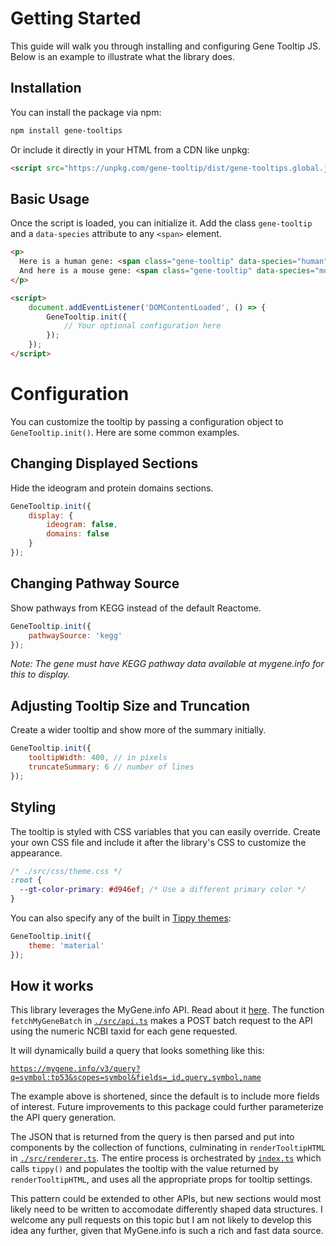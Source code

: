 # Getting Started

This guide will walk you through installing and configuring Gene Tooltip JS. Below is an example to illustrate what the library does.

<GeneDemoConfigurable uniqueClass="getting-started" :config="{ tooltipWidth: 400, truncateSummary: 3, pathwayCount: 3, domainCount: 3 }" />

## Installation

You can install the package via npm:

```bash
npm install gene-tooltips
```

Or include it directly in your HTML from a CDN like unpkg:

```html
<script src="https://unpkg.com/gene-tooltip/dist/gene-tooltips.global.js"></script>
```

## Basic Usage

Once the script is loaded, you can initialize it. Add the class `gene-tooltip` and a `data-species` attribute to any `<span>` element.

```html
<p>
  Here is a human gene: <span class="gene-tooltip" data-species="human">TP53</span>.
  And here is a mouse gene: <span class="gene-tooltip" data-species="mouse">Trp53</span>.
</p>

<script>
    document.addEventListener('DOMContentLoaded', () => {
        GeneTooltip.init({
            // Your optional configuration here
        });
    });
</script>
```

# Configuration

You can customize the tooltip by passing a configuration object to `GeneTooltip.init()`. Here are some common examples.

## Changing Displayed Sections

Hide the ideogram and protein domains sections.

```javascript
GeneTooltip.init({
    display: {
        ideogram: false,
        domains: false
    }
});
```

## Changing Pathway Source

Show pathways from KEGG instead of the default Reactome.

```javascript
GeneTooltip.init({
    pathwaySource: 'kegg'
});
```

*Note: The gene must have KEGG pathway data available at mygene.info for this to display.*

## Adjusting Tooltip Size and Truncation

Create a wider tooltip and show more of the summary initially.

```javascript
GeneTooltip.init({
    tooltipWidth: 400, // in pixels
    truncateSummary: 6 // number of lines
});
```

## Styling

The tooltip is styled with CSS variables that you can easily override. Create your own CSS file and include it after the library's CSS to customize the appearance.

```css
/* ./src/css/theme.css */
:root {
  --gt-color-primary: #d946ef; /* Use a different primary color */
}
```

You can also specify any of the built in [Tippy themes](https://atomiks.github.io/tippyjs/v6/themes/):

```javascript
GeneTooltip.init({
    theme: 'material'
});
```

## How it works

This library leverages the MyGene.info API. Read about it [here](https://mygene.info). The function `fetchMyGeneBatch` in [`./src/api.ts`](https://github.com/mattjmeier/gene-tooltips/blob/main/src/api.ts) makes a POST batch request to the API using the numeric NCBI taxid for each gene requested.

It will dynamically build a query that looks something like this:

[`https://mygene.info/v3/query?q=symbol:tp53&scopes=symbol&fields=_id,query,symbol,name`](https://mygene.info/v3/query?q=symbol:tp53&scopes=symbol&fields=_id,query,symbol,name)

The example above is shortened, since the default is to include more fields of interest. Future improvements to this package could further parameterize the API query generation.

The JSON that is returned from the query is then parsed and put into components by the collection of functions, culminating in `renderTooltipHTML` in [`./src/renderer.ts`](https://github.com/mattjmeier/gene-tooltips/blob/main/src/renderer.ts). The entire process is orchestrated by [`index.ts`](https://github.com/mattjmeier/gene-tooltips/blob/main/src/index.ts) which calls `tippy()` and populates the tooltip with the value returned by `renderTooltipHTML`, and uses all the appropriate props for tooltip settings. 

This pattern could be extended to other APIs, but new sections would most likely need to be written to accomodate differently shaped data structures. I welcome any pull requests on this topic but I am not likely to develop this idea any further, given that MyGene.info is such a rich and fast data source.